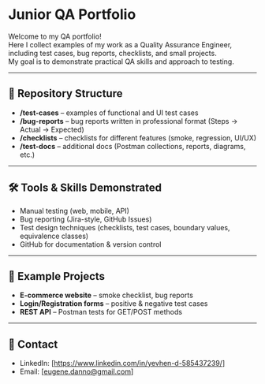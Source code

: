 # Junior QA Portfolio

Welcome to my QA portfolio!   
Here I collect examples of my work as a Quality Assurance Engineer, including test cases, bug reports, checklists, and small projects.  
My goal is to demonstrate practical QA skills and approach to testing.

---

## 📂 Repository Structure

- **/test-cases** – examples of functional and UI test cases  
- **/bug-reports** – bug reports written in professional format (Steps → Actual → Expected)  
- **/checklists** – checklists for different features (smoke, regression, UI/UX)  
- **/test-docs** – additional docs (Postman collections, reports, diagrams, etc.)

---

## 🛠️ Tools & Skills Demonstrated

- Manual testing (web, mobile, API)  
- Bug reporting (Jira-style, GitHub Issues)  
- Test design techniques (checklists, test cases, boundary values, equivalence classes)  
- GitHub for documentation & version control  

---

## 📌 Example Projects

- **E-commerce website** – smoke checklist, bug reports  
- **Login/Registration forms** – positive & negative test cases  
- **REST API** – Postman tests for GET/POST methods  

---

## 📧 Contact

- LinkedIn: [https://www.linkedin.com/in/yevhen-d-585437239/]  
- Email: [eugene.danno@gmail.com]  
